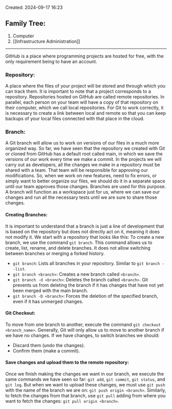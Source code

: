 Created: 2024-09-17 16:23
## Family Tree:
1. Computer
2. [[Infrastructure Administration]]
-- -
GitHub is a place where programming projects are hosted for free, with the only requirement being to have an account.
### Repository:
A place where the files of your project will be stored and through which you can track them. It is important to note that a project corresponds to a repository. Repositories hosted on GitHub are called remote repositories. In parallel, each person on your team will have a copy of that repository on their computer, which we call local repositories. For Git to work correctly, it is necessary to create a link between local and remote so that you can keep backups of your local files connected with that place in the cloud.
### Branch:
A Git branch will allow us to work on versions of our files in a much more organized way. So far, we have seen that the repository we created with Git or cloned from GitHub has a default root called main, in which we save the versions of our work every time we make a commit. In the projects we will carry out as developers, all the changes we make in a repository must be shared with a team. That team will be responsible for approving our modifications. So, when we work on new features, need to fix errors, or simply want to better organize our files, we should do it in a separate space until our team approves those changes. Branches are used for this purpose. A branch will function as a workspace just for us, where we can save our changes and run all the necessary tests until we are sure to share those changes.
#### Creating Branches:
It is important to understand that a branch is just a line of development that is based on the repository but does not directly act on it, meaning it does not modify it. We start with a repository that looks like this:
To create a new branch, we use the command `git branch`. This command allows us to create, list, rename, and delete branches. It does not allow switching between branches or merging a forked history.
- `git branch`: Lists all branches in your repository. Similar to `git branch --list`.
- `git branch <branch>`: Creates a new branch called `<branch>`.
- `git branch -d <branch>`: Deletes the branch called `<branch>`. Git prevents us from deleting the branch if it has changes that have not yet been merged with the main branch.
- `git branch -D <branch>`: Forces the deletion of the specified branch, even if it has unmerged changes.
#### Git Checkout:
To move from one branch to another, execute the command `git checkout <branch_name>`. Generally, Git will only allow us to move to another branch if we have no changes. If we have changes, to switch branches we should:
- Discard them (undo the changes).
- Confirm them (make a commit).
#### Save changes and upload them to the remote repository: 
Once we finish making the changes we want in our branch, we execute the same commands we have seen so far: `git add`, `git commit`, `git status`, and `git log`. But when we want to upload these changes, we must use `git push` with the name of the branch we are on: `git push origin <branch>`. Similarly, to fetch the changes from that branch, use `git pull` adding from where you want to fetch the changes: `git pull origin <branch>`.